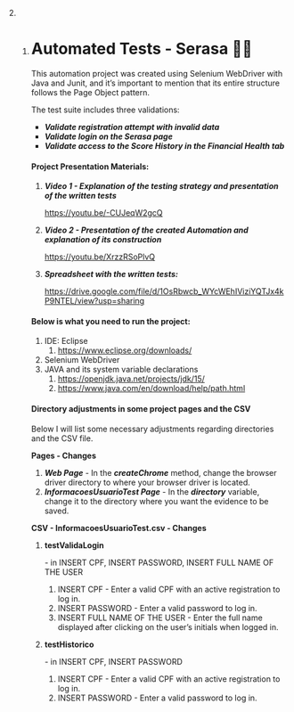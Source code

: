 2. 1. # Automated Tests - Serasa :man_technologist:
   
      This automation project was created using Selenium WebDriver with Java and Junit, and it’s important to mention that its entire structure follows the Page Object pattern.
   
      The test suite includes three validations:
   
      - ***Validate registration attempt with invalid data***
      - ***Validate login on the Serasa page***
      - ***Validate access to the Score History in the Financial Health tab***
   
      #### **Project Presentation Materials:**
   
      1. ***Video 1 - Explanation of the testing strategy and presentation of the written tests***
   
         https://youtu.be/-CUJeqW2gcQ
   
      2. ***Video 2 - Presentation of the created Automation and explanation of its construction***
   
         https://youtu.be/XrzzRSoPlvQ
   
      3. ***Spreadsheet with the written tests:***
   
         https://drive.google.com/file/d/1OsRbwcb_WYcWEhIViziYQTJx4kP9NTEL/view?usp=sharing
   
      #### **Below is what you need to run the project:**
   
      1. IDE: Eclipse
         1. https://www.eclipse.org/downloads/
      2. Selenium WebDriver
      3. JAVA and its system variable declarations
         1. https://openjdk.java.net/projects/jdk/15/
         2. https://www.java.com/en/download/help/path.html
   
      #### **Directory adjustments in some project pages and the CSV**
   
      Below I will list some necessary adjustments regarding directories and the CSV file.
   
      **Pages - Changes**
   
      1. ***Web Page*** - In the ***createChrome*** method, change the browser driver directory to where your browser driver is located.
      2. ***InformacoesUsuarioTest Page*** - In the ***directory*** variable, change it to the directory where you want the evidence to be saved.
   
      **CSV - InformacoesUsuarioTest.csv - Changes**
   
      1. **testValidaLogin**
   
          \- in INSERT CPF, INSERT PASSWORD, INSERT FULL NAME OF THE USER
   
         1. INSERT CPF - Enter a valid CPF with an active registration to log in.
         2. INSERT PASSWORD - Enter a valid password to log in.
         3. INSERT FULL NAME OF THE USER - Enter the full name displayed after clicking on the user’s initials when logged in.
   
      2. **testHistorico**
   
          \- in INSERT CPF, INSERT PASSWORD
   
         1. INSERT CPF - Enter a valid CPF with an active registration to log in.
         2. INSERT PASSWORD - Enter a valid password to log in.

